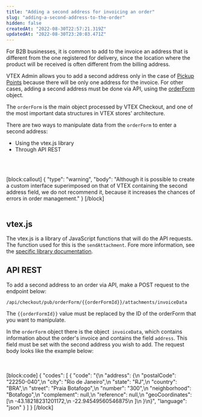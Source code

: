 ```yaml
---
title: "Adding a second address for invoicing an order"
slug: "adding-a-second-address-to-the-order"
hidden: false
createdAt: "2022-08-30T22:57:21.319Z"
updatedAt: "2022-08-30T23:20:03.471Z"
---
```

For B2B businesses, it is common to add to the invoice an address that is different from the one registered for delivery, since the location where the product will be received is often different from the billing address.

VTEX Admin allows you to add a second address only in the case of [Pickup Points](https://help.vtex.com/en/tutorial/pickup-points--2fljn6wLjn8M4lJHA6HP3R) because there will be only one address for the invoice. For other cases, adding a second address must be done via API, using the [orderForm](https://developers.vtex.com/vtex-rest-api/reference/orderform-fields) object. 

The `orderForm` is the main object processed by VTEX Checkout, and one of the most important data structures in VTEX stores' architecture. 

There are two ways to manipulate data from the `orderForm` to enter a second address:

- Using the vtex.js library
- Through API REST

<br></br>

[block:callout]
{
  "type": "warning",
  "body": "Although it is possible to create a custom interface superimposed on that of VTEX containing the second address field, we do not recommend it, because it increases the chances of errors in order management."
}
[/block]
<br></br> 

## vtex.js

The vtex.js is a library of JavaScript functions that will do the API requests. The function used for this is the `sendAttachment`. Fore more information, see the [specific library documentation](https://github.com/vtex/vtex.js/tree/master/docs/checkout#sendattachmentattachmentid-attachment-expectedorderformsections).

## API REST

To add a second address to an order via API, make a POST request to the endpoint below: 

`/api/checkout/pub/orderForm/{{orderFormId}}/attachments/invoiceData`

The `{{orderFormId}}` value must be replaced by the ID of the orderForm that you want to manipulate.

In the `orderForm` object there is the object` invoiceData`, which contains information about the order's invoice and contains the field `address`. This field must be set with the second address you wish to add. The request body looks like the example below:

<br></br>
[block:code]
{
  "codes": [
    {
      "code": "{\n    \"address\": {\n        \"postalCode\": \"22250-040\",\n        \"city\": \"Rio de Janeiro\",\n        \"state\": \"RJ\",\n        \"country\": \"BRA\",\n        \"street\": \"Praia Botafogo\",\n        \"number\": \"300\",\n        \"neighborhood\": \"Botafogo\",\n        \"complement\": null,\n        \"reference\": null,\n        \"geoCoordinates\": [\n            -43.18218231201172,\n            -22.94549560546875\n        ]\n    }\n}",
      "language": "json"
    }
  ]
}
[/block]